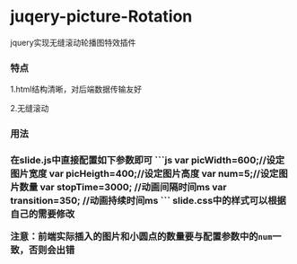 # juqery-picture-Rotation
jquery实现无缝滚动轮播图特效插件
<h3>特点</h3>

1.html结构清晰，对后端数据传输友好

2.无缝滚动

<h3>用法<h3>
在slide.js中直接配置如下参数即可
```js
var picWidth=600;//设定图片宽度
var picHeigth=400;//设定图片高度
var num=5;//设定图片数量
var stopTime=3000;  //动画间隔时间ms
var transition=350; //动画持续时间ms
```
slide.css中的样式可以根据自己的需要修改

<b>注意：前端实际插入的图片和小圆点的数量要与配置参数中的<code>num</code>一致，否则会出错</b>
